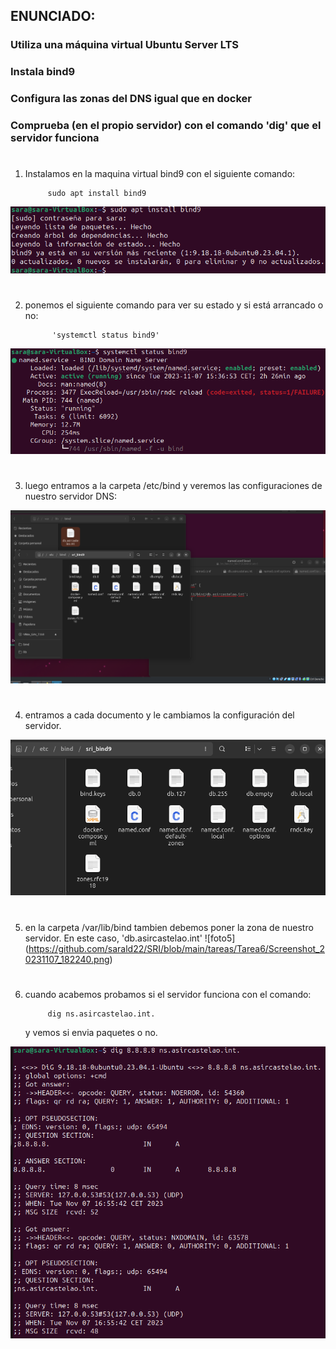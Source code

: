
## ENUNCIADO:
### Utiliza una máquina virtual Ubuntu Server LTS
### Instala bind9
### Configura las zonas del DNS igual que en docker
### Comprueba (en el propio servidor) con el comando 'dig' que el servidor funciona

# 

1. Instalamos en la maquina virtual bind9 con el siguiente comando: 

            sudo apt install bind9


![foto1](https://github.com/sarald22/SRI/blob/main/tareas/Tarea6/Screenshot_20231107_180250.png)


# 

2. ponemos el siguiente comando para ver su estado y si está arrancado o no:

             'systemctl status bind9' 

![foto2](https://github.com/sarald22/SRI/blob/main/tareas/Tarea6/Screenshot_20231107_180349.png)


# 

3. luego entramos a la carpeta /etc/bind y veremos las configuraciones de nuestro servidor DNS:

![foto3](https://github.com/sarald22/SRI/blob/main/tareas/Tarea6/Screenshot_20231107_164905.png)


# 

4. entramos a cada documento y le cambiamos la configuración del servidor.

![foto4](https://github.com/sarald22/SRI/blob/main/tareas/Tarea6/Screenshot_20231107_180435.png)


# 


5. en la carpeta /var/lib/bind tambien debemos poner la zona de nuestro servidor. En este caso, 'db.asircastelao.int'
![foto5] (https://github.com/sarald22/SRI/blob/main/tareas/Tarea6/Screenshot_20231107_182240.png)


#


6. cuando acabemos probamos si el servidor funciona con el comando:

            dig ns.asircastelao.int.

    y vemos si envia paquetes o no.

![foto6](https://github.com/sarald22/SRI/blob/main/tareas/Tarea6/Screenshot_20231107_165558.png)









